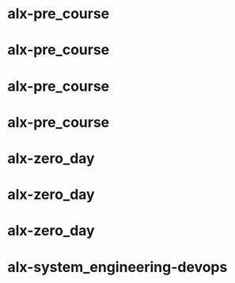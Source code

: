 # alx-pre_course
# alx-pre_course
# alx-pre_course
# alx-pre_course
# alx-zero_day
# alx-zero_day
# alx-zero_day
# alx-system_engineering-devops
